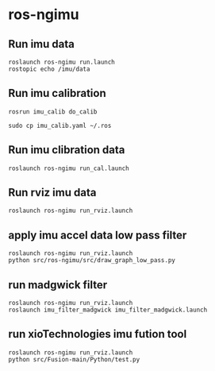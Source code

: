 # ros-ngimu

## Run imu data

	roslaunch ros-ngimu run.launch
	rostopic echo /imu/data


## Run imu calibration

	rosrun imu_calib do_calib
	
	sudo cp imu_calib.yaml ~/.ros

## Run imu clibration data

	roslaunch ros-ngimu run_cal.launch
	
## Run rviz imu data

	roslaunch ros-ngimu run_rviz.launch
	
	
## apply imu accel data low pass filter 

	roslaunch ros-ngimu run_rviz.launch
	python src/ros-ngimu/src/draw_graph_low_pass.py
	
	
## run madgwick filter
	
	roslaunch ros-ngimu run_rviz.launch
	roslaunch imu_filter_madgwick imu_filter_madgwick.launch

## run xioTechnologies imu fution tool
	
	roslaunch ros-ngimu run_rviz.launch
	python src/Fusion-main/Python/test.py
